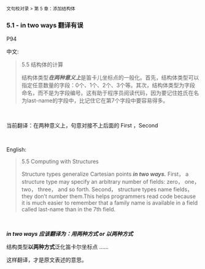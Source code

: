 <small>文句校对录 > 第 5 章：添加结构体</small>

### 5.1 - in two ways 翻译有误  

P94

中文:
> 
>5.5 结构体的计算   
>
>结构体类型***在两种意义上***是笛卡儿坐标点的一般化。首先，结构体类型可以指定任意数量的字段：0个、1个、2个、3个等。其次，结构体类型为字段命名，而不是为字段编号。这有助于程序员阅读代码，因为要记住姓氏在名为last-name的字段中，比记住它在第7个字段中要容易得多。

<br>

当前翻译：在两种意义上，句意对接不上后面的 First ，Second

<br>

English:
>  
>5.5 Computing with Structures 
>
>Structure types generalize Cartesian points ***in two ways.*** First， a structure type may specify an arbitrary number of fields: zero， one， two， three， and so forth. Second， structure types name fields， they don’t number them.This helps programmers read code because it is much easier to remember that a family name is available in a field called last-name than in the 7th field.

<br>

***in two ways 应该翻译为：用两种方式 or 以两种方式***

结构类型**以两种方式**泛化笛卡尔坐标点 ……

这样翻译，才是原文表述的意思。    

